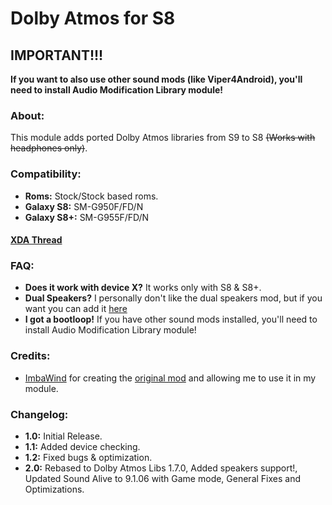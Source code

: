 # Dolby Atmos for S8

## IMPORTANT!!!
**If you want to also use other sound mods (like Viper4Android), you'll need to install Audio Modification Library module!**

### About:
This module adds ported Dolby Atmos libraries from S9 to S8 ~~(Works with headphones only)~~.

### Compatibility:
 - **Roms:** Stock/Stock based roms.
 - **Galaxy S8:** SM-G950F/FD/N
 - **Galaxy S8+:** SM-G955F/FD/N
 
 #### [XDA Thread](https://forum.xda-developers.com/galaxy-s8/themes/module-dolby-atmos-s8-t3869236/post78206757#post78206757)
 
 ### FAQ:
 - **Does it work with device X?**
   It works only with S8 & S8+.
 - **Dual Speakers?**
   I personally don't like the dual speakers mod, but if you want you can add it [here](https://forum.xda-developers.com/galaxy-s8/themes/stereo-sound-output-mod-s8-s8-root-t3604613)
 - **I got a bootloop!**
   If you have other sound mods installed, you'll need to install Audio Modification Library module!
 
 ### Credits:
 - [ImbaWind](https://forum.xda-developers.com/member.php?u=4170211) for creating the [original mod](https://forum.xda-developers.com/galaxy-s8/themes/audio-dolby-atmos-s9-t3810359) and allowing me to use it in my module.
 
 
 ### Changelog:
 - **1.0:** Initial Release.
 - **1.1:** Added device checking.
 - **1.2:** Fixed bugs & optimization.
 - **2.0:** Rebased to Dolby Atmos Libs 1.7.0,
            Added speakers support!,
            Updated Sound Alive to 9.1.06 with Game mode,
            General Fixes and Optimizations.
